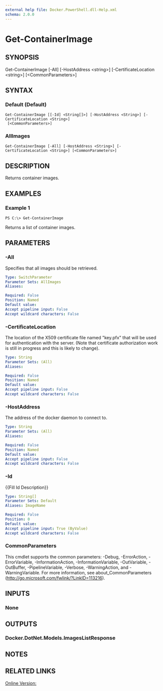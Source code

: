 ```yaml
---
external help file: Docker.PowerShell.dll-Help.xml
schema: 2.0.0
---
```


# Get-ContainerImage
## SYNOPSIS
Get-ContainerImage \[-All\] \[-HostAddress \<string\>\] \[-CertificateLocation \<string\>\] \[\<CommonParameters\>\]
## SYNTAX

### Default (Default)
```
Get-ContainerImage [[-Id] <String[]>] [-HostAddress <String>] [-CertificateLocation <String>]
 [<CommonParameters>]
```

### AllImages
```
Get-ContainerImage [-All] [-HostAddress <String>] [-CertificateLocation <String>] [<CommonParameters>]
```

## DESCRIPTION
Returns container images.
## EXAMPLES

### Example 1
```
PS C:\> Get-ContainerImage
```

Returns a list of container images. 
## PARAMETERS

### -All
Specifies that all images should be retrieved. 





```yaml
Type: SwitchParameter
Parameter Sets: AllImages
Aliases: 

Required: False
Position: Named
Default value: 
Accept pipeline input: False
Accept wildcard characters: False
```

### -CertificateLocation
The location of the X509 certificate file named "key.pfx" that will be used for authentication with the server.  (Note that certificate authorization work is still in progress and this is likely to change).





```yaml
Type: String
Parameter Sets: (All)
Aliases: 

Required: False
Position: Named
Default value: 
Accept pipeline input: False
Accept wildcard characters: False
```

### -HostAddress
The address of the docker daemon to connect to.





```yaml
Type: String
Parameter Sets: (All)
Aliases: 

Required: False
Position: Named
Default value: 
Accept pipeline input: False
Accept wildcard characters: False
```

### -Id
{{Fill Id Description}}

```yaml
Type: String[]
Parameter Sets: Default
Aliases: ImageName

Required: False
Position: 0
Default value: 
Accept pipeline input: True (ByValue)
Accept wildcard characters: False
```

### CommonParameters
This cmdlet supports the common parameters: -Debug, -ErrorAction, -ErrorVariable, -InformationAction, -InformationVariable, -OutVariable, -OutBuffer, -PipelineVariable, -Verbose, -WarningAction, and -WarningVariable. For more information, see about_CommonParameters (http://go.microsoft.com/fwlink/?LinkID=113216).
## INPUTS

### None

## OUTPUTS

### Docker.DotNet.Models.ImagesListResponse

## NOTES

## RELATED LINKS

[Online Version:]()






